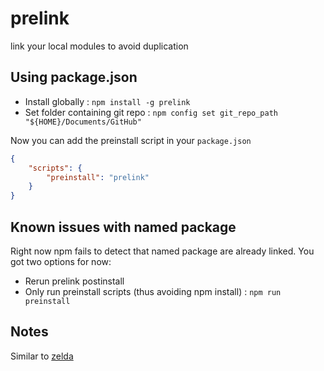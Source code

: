 # prelink

link your local modules to avoid duplication

## Using package.json

- Install globally : `npm install -g prelink`
- Set folder containing git repo : `npm config set git_repo_path "${HOME}/Documents/GitHub"`

Now you can add the preinstall script in your `package.json`

```json
{
    "scripts": {
        "preinstall": "prelink"
    }
}
```

## Known issues with named package

Right now npm fails to detect that named package are already linked.
You got two options for now:

- Rerun prelink postinstall
- Only run preinstall scripts (thus avoiding npm install) : `npm run preinstall`

## Notes

Similar to [zelda](https://github.com/feross/zelda)